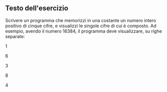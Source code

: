## Testo dell'esercizio

Scrivere un programma che memorizzi in una costante un numero intero positivo di cinque cifre, e visualizzi le singole cifre di cui è composto.
Ad esempio, avendo il numero 16384, il programma deve visualizzare, su righe separate: 

1

6

3

8 

4